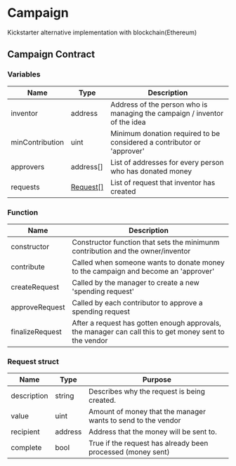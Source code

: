 # Campaign
Kickstarter alternative implementation with blockchain(Ethereum)


## Campaign Contract

### Variables
Name | Type | Description 
------------ | ------------- | -------------
inventor | address | Address of the person who is managing the campaign / inventor of the idea
minContribution | uint | Minimum donation required to be considered a contributor or 'approver'
approvers | address[] | List of addresses for every person who has donated money
requests | [Request[]](#link01) | List of request that inventor has created


### Function
Name | Description 
------------ | -------------
constructor | Constructor function that sets the minimunm contribution and the owner/inventor
contribute | Called when someone wants to donate money to the campaign and become an 'approver'
createRequest | Called by the manager to create a new 'spending request'
approveRequest | Called by each contributor to approve a spending request
finalizeRequest | After a request has gotten enough approvals, the manager can call this to get money sent to the vendor


### <a name="link01"> Request struct </a>
Name | Type | Purpose 
------------ | ------------- | ------------- 
description | string | Describes why the request is being created.
value | uint | Amount of money that the manager wants to send to the vendor
recipient | address | Address that the money will be sent to.
complete | bool | True if the request has already been processed (money sent)
